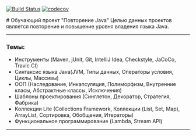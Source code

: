 ﻿[![Build Status](https://travis-ci.org/EvgenyBut/4jProject.svg?branch=master)](https://travis-ci.org/EvgenyBut/4jProject)
[![codecov](https://codecov.io/gh/EvgenyBut/4jProject/branch/master/graph/badge.svg)](https://codecov.io/gh/EvgenyBut/4jProject)


﻿# Обучающий проект "Повторение Java" 
Целью данных проектов является повторение и повышение уровня владения языка Java.

***
### Темы:
* Инструменты (Maven, jUnit, Git, IntelliJ Idea, Сheckstyle, JaCoCo, Travic CI)
* Синтаксис языка Java(JVM, Типы данных, Операторы условия, Циклы, Массивы)
* ООП (Наследование, Инкапсуляция, Полиморфизм, Внутренние класы, Абстрактные классы, Исключения)
* Шаблоны проектирования (Синглетон, Декоратор, Стратегия, Фабрика)
* Коллекции Lite (Collections Framework, Коллекции (List, Set, Map), ArrayList, Сортировка, Обобщения, Итераторы)
* Функциональное программирование (Lambda, Stream API)
***
